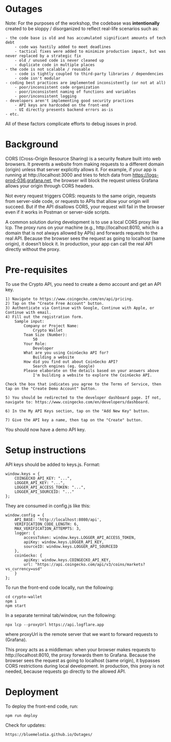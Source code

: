 # Outages

Note: For the purposes of the workshop, the codebase was <b>intentionally</b> created to be sloppy / disorganized to reflect real-life scenarios such as:

    - the code base is old and has accumulated significant amounts of tech debt
    	- code was hastily added to meet deadlines
    	- tactical fixes were added to minimize production impact, but was never replaced by a strategic fix
    	- old / unused code is never cleaned up
    	- duplicate code in multiple places
    - the code is not scalable / reusable
    	- code is tightly coupled to third-party libraries / dependencies
    	- code isn't modular
    - coding best practices are implemented inconsistently (or not at all)
    	- poor/inconsistent code organization
    	- poor/inconsistent naming of functions and variables
    	- poor/inconsistent logging
    - developers aren't implementing good security practices
    	- API keys are hardcoded on the front-end
    	- UI directly presents backend errors as-is
    - etc.

All of these factors complicate efforts to debug issues in prod.

# Background

CORS (Cross-Origin Resource Sharing) is a security feature built into web browsers. It prevents a website from making requests to a different domain (origin) unless that server explicitly allows it. For example, if your app is running at http://localhost:3000 and tries to fetch data from https://logs-prod-036.grafana.net, the browser will block the request unless Grafana allows your origin through CORS headers.

Not every request triggers CORS: requests to the same origin, requests from server-side code, or requests to APIs that allow your origin will succeed. But if the API disallows CORS, your request will fail in the browser even if it works in Postman or server-side scripts.

A common solution during development is to use a local CORS proxy like lcp. The proxy runs on your machine (e.g., http://localhost:8010, which is a domain that is not always allowed by APIs) and forwards requests to the real API. Because the browser sees the request as going to localhost (same origin), it doesn’t block it. In production, your app can call the real API directly without the proxy.

# Pre-requisites

To use the Crypto API, you need to create a demo account and get an API key.

    1) Navigate to https://www.coingecko.com/en/api/pricing.
    2) Tap on the "Create Free Account" button.
    3) Authenticate via Continue with Google, Continue with Apple, or Continue with email.
    4) Fill out the registration form.
    	Sample input:
    		Company or Project Name:
    			Crypto Wallet
    		Team Size (Number):
    			50
    		Your Role:
    			Developer
    		What are you using CoinGecko API for?
    			Building a website
    		How did you find out about CoinGecko API?
    			Search engines (eg. Google)
    		Please elaborate on the details based on your answers above
    			I'm building a website to explore the CoinGecko API.

    Check the box that indicates you agree to the Terms of Service, then tap on the "Create Demo Account" button.

    5) You should be redirected to the developer dashboard page. If not, navigate to: https://www.coingecko.com/en/developers/dashboard.

    6) In the My API Keys section, tap on the "Add New Key" button.

    7) Give the API key a name, then tap on the "Create" button.

You should now have a demo API key.

# Setup instructions

API keys should be added to keys.js. Format:

    window.keys = {
    	COINGECKO_API_KEY: "...",
    	LOGGER_API_KEY: "...",
    	LOGGER_API_ACCESS_TOKEN: "...",
    	LOGGER_API_SOURCEID: "..."
    };

They are consumed in config.js like this:

    window.config = {
    	API_BASE: 'http://localhost:8080/api',
    	VERIFICATION_CODE_LENGTH: 6,
    	MAX_VERIFICATION_ATTEMPTS: 3,
    	logger: {
    		accessToken: window.keys.LOGGER_API_ACCESS_TOKEN,
    		apiKey: window.keys.LOGGER_API_KEY,
    		sourceID: window.keys.LOGGER_API_SOURCEID
    	},
    	coinGecko: {
    		apiKey: window.keys.COINGECKO_API_KEY,
    		url: "https://api.coingecko.com/api/v3/coins/markets?vs_currency=usd"
    	}
    };

To run the front-end code locally, run the following:

    cd crypto-wallet
    npm i
    npm start

In a separate terminal tab/window, run the following:

    npx lcp --proxyUrl https://api.logflare.app

where proxyUrl is the remote server that we want to forward requests to (Grafana).

This proxy acts as a middleman: when your browser makes requests to http://localhost:8010, the proxy forwards them to Grafana. Because the browser sees the request as going to localhost (same origin), it bypasses CORS restrictions during local development. In production, this proxy is not needed, because requests go directly to the allowed API.

# Deployment

To deploy the front-end code, run:

    npm run deploy

Check for updates:

    https://bluemelodia.github.io/Outages/

